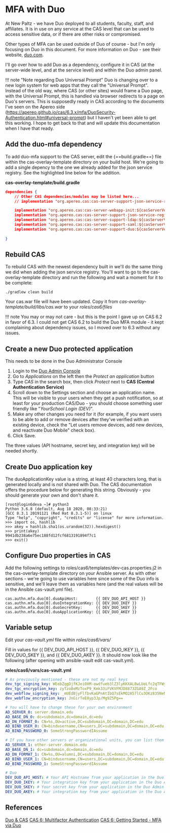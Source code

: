 # MFA with Duo

At New Paltz - we have Duo deployed to all students, faculty, staff, and affiliates.  It is in use on any service at the CAS level that can be used to access sensitive data, or if there are other risks or compromised.

Other types of MFA can be used outside of Duo of course - but I'm only focusing on Duo in this document.  For more information on Duo - see their website, [duo.com](https://duo.com).

I'll go over how to add Duo as a dependency, configure it in CAS (at the server-wide level, and at the service level) and within the Duo admin panel.

!!! note "Note regarding Duo Universal Prompt"
    Duo is changing over to a new login system for web apps that they call the "Universal Prompt".  Instead of the old way, where CAS (or other sites) would frame a Duo page, with the Universal Prompt, this is handled via browser redirects to a page on Duo's servers.  This is supposedly ready in CAS according to the documents I've seen on the Apereo side (https://apereo.github.io/cas/6.3.x/mfa/DuoSecurity-Authentication.html#universal-prompt) but I haven't yet been able to get this working.  I hope to get back to that and will update this documentation when I have that ready.


## Add the duo-mfa dependency
To add duo-mfa support to the CAS server, edit the {==build.gradle==} file within the cas-overlay-template directory on your build host.  We're going to add a single depency to the one we already added for the json service registry.  See the highlighted line below for the addition.

**cas-overlay-template/build.gradle**
``` json hl_lines="8"
dependencies {
    // Other CAS dependencies/modules may be listed here...
    // implementation "org.apereo.cas:cas-server-support-json-service-registry:${casServerVersion}"

    implementation "org.apereo.cas:cas-server-webapp-init:${casServerVersion}"
    implementation "org.apereo.cas:cas-server-support-json-service-registry:${casServerVersion}"
    implementation "org.apereo.cas:cas-server-support-ldap:${casServerVersion}"
    implementation "org.apereo.cas:cas-server-support-saml:${casServerVersion}"
    implementation "org.apereo.cas:cas-server-support-duo:${casServerVersion}"
  
}
```


## Rebuild CAS
To rebuild CAS with the newest dependency built in we'll do the same thing we did when adding the json service registry.  You'll want to go to the cas-overlay-template directory and run the following and wait a moment for it to be complete:
```
./gradlew clean build
```

Your cas.war file will have been updated.  Copy it from *cas-overlay-template/build/libs/cas.war* to your *roles/cas6/files* 

!!! note
    You may or may not care - but this is the point I gave up on CAS 6.2 in favor of 6.3.  I could not get CAS 6.2 to build the Duo MFA module - it kept complaining about dependency issues, so I moved over to 6.3 without any issues.

## Create a new Duo protected application
This needs to be done in the Duo Administrator Console

1. Login to the [Duo Admin Console](https://admin.duosecurity.com/)
2. Go to *Applications* on the left then the *Protect an application* button
3. Type *CAS* in the search box, then click *Protect* next to **CAS (Central Authentication Service)**
4. Scroll down to the Settings section and choose an application name.  This will be visible to your users when they get a push notification, so at least for your production CAS/Duo - you should choose something user friendly like "*YourSchool Login (DEV)*".
5. Make any other changes you need for it (for example, if you want users to be able to add or remove devices after they've verified with an existing device, check the "Let users remove devices, add new devices, and reactivate Duo Mobile" check box).
6. Click Save.

The three values (API hostname, secret key, and integration key) will be needed shortly.

## Create Duo application key
The duoApplicationKey value is a string, at least 40 characters long, that is generated locally and is not shared with Duo. The CAS documentation offers the procedure below for generating this string.  Obviously - you should generate your own and don't share it.

``` shell
[root@login6deva ~]# python3
Python 3.6.8 (default, Aug 18 2020, 08:33:21) 
[GCC 8.3.1 20191121 (Red Hat 8.3.1-5)] on linux
Type "help", "copyright", "credits" or "license" for more information.
>>> import os, hashlib
>>> akey = hashlib.sha1(os.urandom(32)).hexdigest()
>>> print(akey)
9941db238a6e75ec188fd12fcf6813191894f7c1
>>> exit()
```

## Configure Duo properties in CAS
Add the following settings to roles/cas6/templates/dev-cas.properties.j2 in the cas-overlay-template directory on your Ansible server.  As with other sections - we're going to use variables here since some of the Duo info is sensitive, and we'll leave them as variables here (and the real values will be in the Ansible cas-vault.yml file).

```
cas.authn.mfa.duo[0].duoApiHost:        {{ DEV_DUO_API_HOST }}
cas.authn.mfa.duo[0].duoIntegrationKey: {{ DEV_DUO_IKEY }}
cas.authn.mfa.duo[0].duoSecretKey:      {{ DEV_DUO_SKEY }}
cas.authn.mfa.duo[0].duoApplicationKey: {{ DEV_DUO_AKEY }}

```

## Variable setup
Edit your *cas-vault.yml* file within *roles/cas6/vars/*

Fill in values for {{ DEV_DUO_API_HOST }}, {{ DEV_DUO_IKEY }}, {{ DEV_DUO_SKEY }}, and {{ DEV_DUO_AKEY }}.  It should now look like the following (after opening with ansible-vault edit cas-vault.yml).

**roles/cas6/vars/cas-vault.yml**

``` yaml
# As previously mentioned - these are not my real keys
dev_tgc_signing_key: WEebZqgDjfKJei0XM-owdfueb3lZ3lyKKXAL8wLUoLfc2qTFWyBmYxVQBSLslau70uJH_gGM5teTqgbDD3Xcag
dev_tgc_encryption_key: zyTzo8eMzToxP9_Kmk33iFVKVFMJD8873ZGA9Z_2Fco
dev_webflow_signing_key: _mUEdBjyFlfbvKaGPnAtIbQ7sEkMO2A57lCu3OKz835NeNZqcOCsVo6WmCc95TMgdmahP-aP1lXBpqjd4rU2-g
dev_webflow_encryption_key: JnGirTeE8yp3Jp/Mg9Z5Pg==

# You will have to change these for your own environment
AD_SERVER_0: server.domain.edu
AD_BASE_DN_0: dc=subdomain,dc=domain,dc=edu
AD_DN_FORMAT_0: CN=%s,OU=active,DC=subdomain,DC=domain,DC=edu
AD_BIND_USER_0: CN=bindusername,CN=users,DC=subdomain,DC=domain,DC=edu
AD_BIND_PASSWORD_0: SomeStrongPasswordIAssume

# If you have other servers or organizational units, you can list them here
AD_SERVER_1: other-server.domain.edu
AD_BASE_DN_1: dc=subdomain,dc=domain,dc=edu
AD_DN_FORMAT_1: CN=%s,OU=alumni,DC=subdomain,DC=domain,DC=edu
AD_BIND_USER_1: CN=bindusername,CN=users,DC=subdomain,DC=domain,DC=edu
AD_BIND_PASSWORD_1: SomeStrongPasswordIAssume

# Duo
DEV_DUO_API_HOST: # Your API Hostname from your application in the Duo Admin panel
DEV_DUO_IKEY: # Your integration key from your application in the Duo Admin panel
DEV_DUO_SKEY: # Your secret key from your application in the Duo Admin panel
DEV_DUO_AKEY: # Your integration key from your application in the Duo Admin panel
```



## References
[Duo & CAS](https://duo.com/docs/cas)
[CAS 6: Multifactor Authentication](https://apereo.github.io/cas/6.3.x/mfa/Configuring-Multifactor-Authentication.html)
[CAS 6: Getting Started - MFA via Duo](https://fawnoos.com/2020/11/09/cas63-gettingstarted-overlay/)